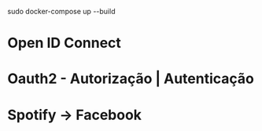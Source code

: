 sudo docker-compose up --build
# Open ID Connect

# Oauth2 - Autorização | Autenticação

# Spotify -> Facebook